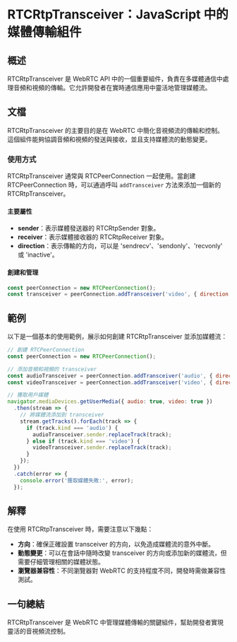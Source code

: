 <!--
Meta Description: # RTCRtpTransceiver：JavaScript 中的媒體傳輸組件 ## 概述 RTCRtpTransceiver 是 WebRTC API 中的一個重要組件，負責在多媒體通信中處理音頻和視頻的傳輸。它允許開發者在實時通信應用中靈活地管理媒體流。 ## 文檔 RTCRtpTranscei...
Meta Keywords: rtcrtptransceiver, rtcpeerconnection, const, peerconnection, transceiver
-->

# RTCRtpTransceiver：JavaScript 中的媒體傳輸組件

## 概述
RTCRtpTransceiver 是 WebRTC API 中的一個重要組件，負責在多媒體通信中處理音頻和視頻的傳輸。它允許開發者在實時通信應用中靈活地管理媒體流。

## 文檔
RTCRtpTransceiver 的主要目的是在 WebRTC 中簡化音視頻流的傳輸和控制。這個組件能夠協調音頻和視頻的發送與接收，並且支持媒體流的動態變更。

### 使用方式
RTCRtpTransceiver 通常與 RTCPeerConnection 一起使用。當創建 RTCPeerConnection 時，可以通過呼叫 `addTransceiver` 方法來添加一個新的 RTCRtpTransceiver。

#### 主要屬性
- **sender**：表示媒體發送器的 RTCRtpSender 對象。
- **receiver**：表示媒體接收器的 RTCRtpReceiver 對象。
- **direction**：表示傳輸的方向，可以是 'sendrecv'、'sendonly'、'recvonly' 或 'inactive'。

#### 創建和管理
```javascript
const peerConnection = new RTCPeerConnection();
const transceiver = peerConnection.addTransceiver('video', { direction: 'sendrecv' });
```

## 範例
以下是一個基本的使用範例，展示如何創建 RTCRtpTransceiver 並添加媒體流：

```javascript
// 創建 RTCPeerConnection
const peerConnection = new RTCPeerConnection();

// 添加音頻和視頻的 transceiver
const audioTransceiver = peerConnection.addTransceiver('audio', { direction: 'sendrecv' });
const videoTransceiver = peerConnection.addTransceiver('video', { direction: 'sendrecv' });

// 獲取用戶媒體
navigator.mediaDevices.getUserMedia({ audio: true, video: true })
  .then(stream => {
    // 將媒體流添加到 transceiver
    stream.getTracks().forEach(track => {
      if (track.kind === 'audio') {
        audioTransceiver.sender.replaceTrack(track);
      } else if (track.kind === 'video') {
        videoTransceiver.sender.replaceTrack(track);
      }
    });
  })
  .catch(error => {
    console.error('獲取媒體失敗:', error);
  });
```

## 解釋
在使用 RTCRtpTransceiver 時，需要注意以下幾點：
- **方向**：確保正確設置 transceiver 的方向，以免造成媒體流的意外中斷。
- **動態變更**：可以在會話中隨時改變 transceiver 的方向或添加新的媒體流，但需要仔細管理相關的媒體狀態。
- **瀏覽器兼容性**：不同瀏覽器對 WebRTC 的支持程度不同，開發時需做兼容性測試。

## 一句總結
RTCRtpTransceiver 是 WebRTC 中管理媒體傳輸的關鍵組件，幫助開發者實現靈活的音視頻流控制。